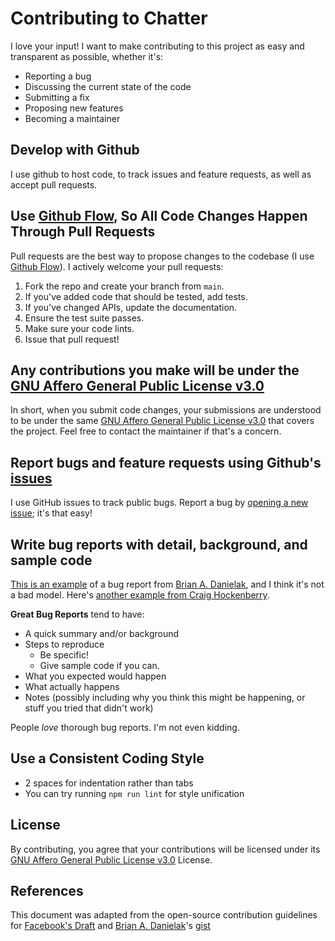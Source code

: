 # Contributing to Chatter

I love your input! I want to make contributing to this project as easy and transparent as possible, whether it's:

- Reporting a bug
- Discussing the current state of the code
- Submitting a fix
- Proposing new features
- Becoming a maintainer

## Develop with Github

I use github to host code, to track issues and feature requests, as well as accept pull requests.

## Use [Github Flow](https://guides.github.com/introduction/flow/index.html), So All Code Changes Happen Through Pull Requests

Pull requests are the best way to propose changes to the codebase (I use [Github Flow](https://guides.github.com/introduction/flow/index.html)). I actively welcome your pull requests:

1. Fork the repo and create your branch from `main`.
2. If you've added code that should be tested, add tests.
3. If you've changed APIs, update the documentation.
4. Ensure the test suite passes.
5. Make sure your code lints.
6. Issue that pull request!

## Any contributions you make will be under the [GNU Affero General Public License v3.0](https://github.com/recoskyler/chatter/blob/main/LICENSE)

In short, when you submit code changes, your submissions are understood to be under the same [GNU Affero General Public License v3.0](https://github.com/recoskyler/chatter/blob/main/LICENSE) that covers the project. Feel free to contact the maintainer if that's a concern.

## Report bugs and feature requests using Github's [issues](https://github.com/briandk/transcriptase-atom/issues)

I use GitHub issues to track public bugs. Report a bug by [opening a new issue](https://github.com/recoskyler/chatter/issues/new/choose); it's that easy!

## Write bug reports with detail, background, and sample code

[This is an example](http://stackoverflow.com/q/12488905/180626) of a bug report from [Brian A. Danielak](https://github.com/briandk), and I think it's not a bad model. Here's [another example from Craig Hockenberry](http://www.openradar.me/11905408).

**Great Bug Reports** tend to have:

- A quick summary and/or background
- Steps to reproduce
  - Be specific!
  - Give sample code if you can.
- What you expected would happen
- What actually happens
- Notes (possibly including why you think this might be happening, or stuff you tried that didn't work)

People *love* thorough bug reports. I'm not even kidding.

## Use a Consistent Coding Style

* 2 spaces for indentation rather than tabs
* You can try running `npm run lint` for style unification

## License

By contributing, you agree that your contributions will be licensed under its [GNU Affero General Public License v3.0](https://github.com/recoskyler/chatter/blob/main/LICENSE) License.

## References

This document was adapted from the open-source contribution guidelines for [Facebook's Draft](https://github.com/facebook/draft-js/blob/a9316a723f9e918afde44dea68b5f9f39b7d9b00/CONTRIBUTING.md) and [Brian A. Danielak](https://github.com/briandk)'s [gist](https://gist.github.com/briandk/3d2e8b3ec8daf5a27a62)
